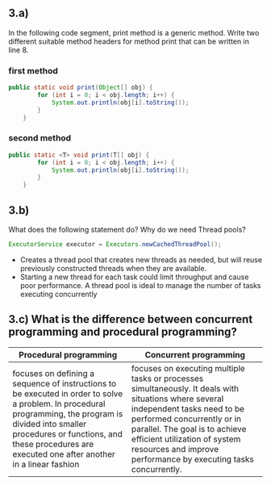 ## 3.a) 
In the following code segment, print method is a generic method. Write two different suitable method headers for
method print that can be written in line 8. 
### first method
``` java
public static void print(Object[] obj) {
        for (int i = 0; i < obj.length; i++) {
            System.out.println(obj[i].toString());
        }
    }
```
### second method
``` java
public static <T> void print(T[] obj) {
        for (int i = 0; i < obj.length; i++) {
            System.out.println(obj[i].toString());
        }
    }
```

## 3.b)
What does the following statement do? Why do we need Thread pools? 
``` java
ExecutorService executor = Executors.newCachedThreadPool();
```
- Creates a thread pool that creates new threads as needed, but will reuse previously constructed threads when they are available. 
- Starting a new thread for each task could limit throughput and cause
poor performance. A thread pool is ideal to manage the number of
tasks executing concurrently

## 3.c) What is the difference between concurrent programming and procedural programming? 
| Procedural programming | Concurrent programming |
| ---------------------- | ---------------------- |
| focuses on defining a sequence of instructions to be executed in order to solve a problem. In procedural programming, the program is divided into smaller procedures or functions, and these procedures are executed one after another in a linear fashion| focuses on executing multiple tasks or processes simultaneously. It deals with situations where several independent tasks need to be performed concurrently or in parallel. The goal is to achieve efficient utilization of system resources and improve performance by executing tasks concurrently.   |




